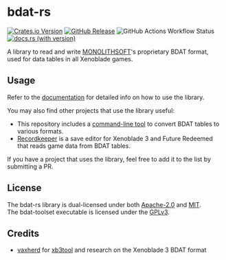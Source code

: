 # bdat-rs
[![Crates.io Version](https://img.shields.io/crates/v/bdat)](https://crates.io/crates/bdat)
[![GitHub Release](https://img.shields.io/github/v/release/RoccoDev/bdat-rs?label=toolset%20release)](https://github.com/RoccoDev/bdat-rs/releases/latest)
![GitHub Actions Workflow Status](https://img.shields.io/github/actions/workflow/status/RoccoDev/bdat-rs/ci.yml)
[![docs.rs (with version)](https://img.shields.io/docsrs/bdat/latest)](https://docs.rs/bdat)


A library to read and write [MONOLITHSOFT](https://www.monolithsoft.co.jp/)'s proprietary BDAT format, used for data tables in all Xenoblade games.

## Usage

Refer to the [documentation](https://docs.rs/bdat) for detailed info on how to use the library.

You may also find other projects that use the library useful:

* This repository includes a [command-line tool](toolset/README.md) to convert BDAT tables to various formats.
* [Recordkeeper](https://github.com/RoccoDev/recordkeeper) is a save editor for Xenoblade 3 and Future Redeemed that reads game data from BDAT tables.

If you have a project that uses the library, feel free to add it to the list by submitting a PR.

## License

The bdat-rs library is dual-licensed under both [Apache-2.0](LICENSE-APACHE) and [MIT](LICENSE-MIT).  
The bdat-toolset executable is licensed under the [GPLv3](toolset/LICENSE).

## Credits
* [vaxherd](https://github.com/vaxherd) for [xb3tool](https://github.com/vaxherd/xb3tool) and research on the Xenoblade 3 BDAT format